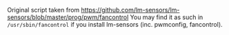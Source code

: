 Original script taken from https://github.com/lm-sensors/lm-sensors/blob/master/prog/pwm/fancontrol
You may find it as such in `/usr/sbin/fancontrol` if you install lm-sensors (inc. pwmconfig, fancontrol).